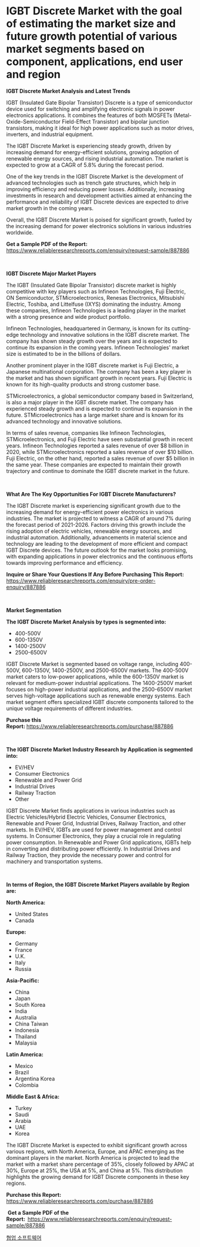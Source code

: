 <p><h1>IGBT Discrete Market with the goal of estimating the market size and future growth potential of various market segments based on component, applications, end user and region</h1></p><p><strong>IGBT Discrete Market Analysis and Latest Trends</strong></p>
<p><p>IGBT (Insulated Gate Bipolar Transistor) Discrete is a type of semiconductor device used for switching and amplifying electronic signals in power electronics applications. It combines the features of both MOSFETs (Metal-Oxide-Semiconductor Field-Effect Transistor) and bipolar junction transistors, making it ideal for high power applications such as motor drives, inverters, and industrial equipment.</p><p>The IGBT Discrete Market is experiencing steady growth, driven by increasing demand for energy-efficient solutions, growing adoption of renewable energy sources, and rising industrial automation. The market is expected to grow at a CAGR of 5.8% during the forecast period.</p><p>One of the key trends in the IGBT Discrete Market is the development of advanced technologies such as trench gate structures, which help in improving efficiency and reducing power losses. Additionally, increasing investments in research and development activities aimed at enhancing the performance and reliability of IGBT Discrete devices are expected to drive market growth in the coming years.</p><p>Overall, the IGBT Discrete Market is poised for significant growth, fueled by the increasing demand for power electronics solutions in various industries worldwide.</p></p>
<p><strong>Get a Sample PDF of the Report:&nbsp;</strong> <a href="https://www.reliableresearchreports.com/enquiry/request-sample/887886">https://www.reliableresearchreports.com/enquiry/request-sample/887886</a></p>
<p>&nbsp;</p>
<p><strong>IGBT Discrete Major Market Players</strong></p>
<p><p>The IGBT (Insulated Gate Bipolar Transistor) discrete market is highly competitive with key players such as Infineon Technologies, Fuji Electric, ON Semiconductor, STMicroelectronics, Renesas Electronics, Mitsubishi Electric, Toshiba, and Littelfuse (IXYS) dominating the industry. Among these companies, Infineon Technologies is a leading player in the market with a strong presence and wide product portfolio.</p><p>Infineon Technologies, headquartered in Germany, is known for its cutting-edge technology and innovative solutions in the IGBT discrete market. The company has shown steady growth over the years and is expected to continue its expansion in the coming years. Infineon Technologies' market size is estimated to be in the billions of dollars.</p><p>Another prominent player in the IGBT discrete market is Fuji Electric, a Japanese multinational corporation. The company has been a key player in the market and has shown significant growth in recent years. Fuji Electric is known for its high-quality products and strong customer base.</p><p>STMicroelectronics, a global semiconductor company based in Switzerland, is also a major player in the IGBT discrete market. The company has experienced steady growth and is expected to continue its expansion in the future. STMicroelectronics has a large market share and is known for its advanced technology and innovative solutions.</p><p>In terms of sales revenue, companies like Infineon Technologies, STMicroelectronics, and Fuji Electric have seen substantial growth in recent years. Infineon Technologies reported a sales revenue of over $8 billion in 2020, while STMicroelectronics reported a sales revenue of over $10 billion. Fuji Electric, on the other hand, reported a sales revenue of over $5 billion in the same year. These companies are expected to maintain their growth trajectory and continue to dominate the IGBT discrete market in the future.</p></p>
<p>&nbsp;</p>
<p><strong>What Are The Key Opportunities For IGBT Discrete Manufacturers?</strong></p>
<p><p>The IGBT Discrete market is experiencing significant growth due to the increasing demand for energy-efficient power electronics in various industries. The market is projected to witness a CAGR of around 7% during the forecast period of 2021-2026. Factors driving this growth include the rising adoption of electric vehicles, renewable energy sources, and industrial automation. Additionally, advancements in material science and technology are leading to the development of more efficient and compact IGBT Discrete devices. The future outlook for the market looks promising, with expanding applications in power electronics and the continuous efforts towards improving performance and efficiency.</p></p>
<p><strong>Inquire or Share Your Questions If Any Before Purchasing This Report:</strong> <a href="https://www.reliableresearchreports.com/enquiry/pre-order-enquiry/887886">https://www.reliableresearchreports.com/enquiry/pre-order-enquiry/887886</a></p>
<p>&nbsp;</p>
<p><strong>Market Segmentation</strong></p>
<p><strong>The IGBT Discrete Market Analysis by types is segmented into:</strong></p>
<p><ul><li>400-500V</li><li>600-1350V</li><li>1400-2500V</li><li>2500-6500V</li></ul></p>
<p><p>IGBT Discrete Market is segmented based on voltage range, including 400-500V, 600-1350V, 1400-2500V, and 2500-6500V markets. The 400-500V market caters to low-power applications, while the 600-1350V market is relevant for medium-power industrial applications. The 1400-2500V market focuses on high-power industrial applications, and the 2500-6500V market serves high-voltage applications such as renewable energy systems. Each market segment offers specialized IGBT discrete components tailored to the unique voltage requirements of different industries.</p></p>
<p><strong>Purchase this Report:&nbsp;</strong><a href="https://www.reliableresearchreports.com/purchase/887886">https://www.reliableresearchreports.com/purchase/887886</a></p>
<p>&nbsp;</p>
<p><strong>The IGBT Discrete Market Industry Research by Application is segmented into:</strong></p>
<p><ul><li>EV/HEV</li><li>Consumer Electronics</li><li>Renewable and Power Grid</li><li>Industrial Drives</li><li>Railway Traction</li><li>Other</li></ul></p>
<p><p>IGBT Discrete Market finds applications in various industries such as Electric Vehicles/Hybrid Electric Vehicles, Consumer Electronics, Renewable and Power Grid, Industrial Drives, Railway Traction, and other markets. In EV/HEV, IGBTs are used for power management and control systems. In Consumer Electronics, they play a crucial role in regulating power consumption. In Renewable and Power Grid applications, IGBTs help in converting and distributing power efficiently. In Industrial Drives and Railway Traction, they provide the necessary power and control for machinery and transportation systems.</p></p>
<p>&nbsp;</p>
<p><strong>In terms of Region, the IGBT Discrete Market Players available by Region are:</strong></p>
<p>
    <p> <strong> North America: </strong>
        <ul>
            <li>United States</li>
            <li>Canada</li>
        </ul>
        </p> 
    <p> <strong> Europe: </strong>
        <ul>
            <li>Germany</li>
            <li>France</li>
            <li>U.K.</li>
            <li>Italy</li>
            <li>Russia</li>
        </ul>
        </p> 
    <p> <strong> Asia-Pacific: </strong>
        <ul>
            <li>China</li>
            <li>Japan</li>
            <li>South Korea</li>
            <li>India</li>
            <li>Australia</li>
            <li>China Taiwan</li>
            <li>Indonesia</li>
            <li>Thailand</li>
            <li>Malaysia</li>
        </ul>
        </p> 
    <p> <strong> Latin America: </strong>
        <ul>
            <li>Mexico</li>
            <li>Brazil</li>
            <li>Argentina Korea</li>
            <li>Colombia</li>
        </ul>
        </p> 
    <p> <strong> Middle East & Africa: </strong>
        <ul>
            <li>Turkey</li>
            <li>Saudi</li>
            <li>Arabia</li>
            <li>UAE</li>
            <li>Korea</li>
        </ul>
    </p>
    </p>
<p><p>The IGBT Discrete Market is expected to exhibit significant growth across various regions, with North America, Europe, and APAC emerging as the dominant players in the market. North America is projected to lead the market with a market share percentage of 35%, closely followed by APAC at 30%, Europe at 25%, the USA at 5%, and China at 5%. This distribution highlights the growing demand for IGBT Discrete components in these key regions.</p></p>
<p><strong>Purchase this Report: </strong><a href="https://www.reliableresearchreports.com/purchase/887886">https://www.reliableresearchreports.com/purchase/887886</a></p>
<p>&nbsp;<strong>Get a Sample PDF of the Report:&nbsp;&nbsp;</strong><a href="https://www.reliableresearchreports.com/enquiry/request-sample/887886">https://www.reliableresearchreports.com/enquiry/request-sample/887886</a></p>
<p><strong></strong></p>
<p><p><a href="https://github.com/idcefvhkdut6/Market-Research-Report-List-1/blob/main/43747288579.md">협업 소프트웨어</a></p></p>